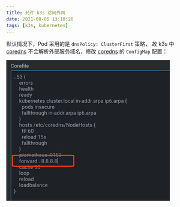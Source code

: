 ```yaml
---
title: 允许 k3s 访问外网
date: 2021-08-05 13:10:26
tags: [k3s, kubernetes]
---
```


默认情况下，Pod 采用的是 `dnsPolicy: ClusterFirst` 策略，
故 k3s 中 [coredns][] 不会解析外部服务域名，修改 [coredns][] 的 `ConfigMap` 配置：

[coredns]: https://coredns.io/

![](/images/k3s-extranet.png)
